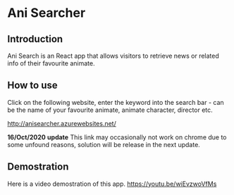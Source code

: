 # Ani Searcher
## Introduction

Ani Search is an React app that allows visitors to retrieve news or related info of their favourite animate.

## How to use
Click on the following website, enter the keyword into the search bar - can be the name of your favourite animate, animate character, director etc.

http://anisearcher.azurewebsites.net/

**16/Oct/2020** **update**
This link may occasionally not work on chrome due to some unfound reasons, solution will be release in the next update. 

## Demostration
Here is a video demostration of this app.
https://youtu.be/wiEvzwoVfMs
